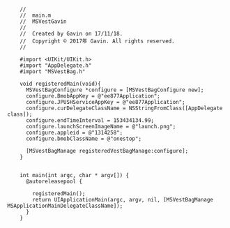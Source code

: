         //
        //  main.m
        //  MSVestGavin
        //
        //  Created by Gavin on 17/11/18.
        //  Copyright © 2017年 Gavin. All rights reserved.
        //

        #import <UIKit/UIKit.h>
        #import "AppDelegate.h"
        #import "MSVestBag.h"

        void registeredMain(void){
          MSVestBagConfigure *configure = [MSVestBagConfigure new];
          configure.BmobAppKey = @"ee877Application";
          configure.JPUSHServiceAppKey = @"ee877Application";
          configure.curDelegateClassName = NSStringFromClass([AppDelegate class]);
          configure.endTimeInterval = 153434134.99;
          configure.launchScreenImageName = @"launch.png";
          configure.appleid = @"1314258";
          configure.bmobClassName = @"onestop";

          [MSVestBagManage registeredVestBagManage:configure];
        }


        int main(int argc, char * argv[]) {
          @autoreleasepool {

            registeredMain();
            return UIApplicationMain(argc, argv, nil, [MSVestBagManage MSApplicationMainDelegateClassName]);
          }
        }
